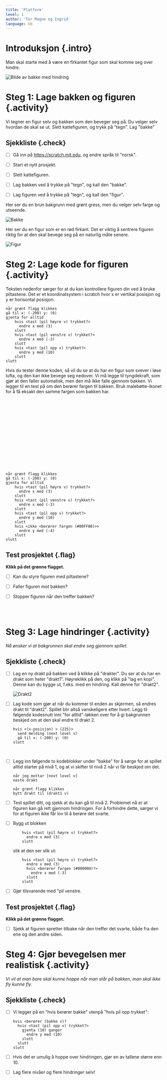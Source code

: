 ```yaml
---
title: 'Platform'
level: 1
author: 'Tor Magne og Ingrid'
language: nb
---
```



# Introduksjon {.intro}

Man skal starte med å være en firkantet figur som skal komme seg over hindre. 

![Bilde av bakke med hindring](bakke2.png)


# Steg 1: Lage bakken og figuren {.activity}

Vi tegner en figur selv og bakken som den beveger seg på. Du velger selv hvordan de skal se ut. Slett kattefiguren, og trykk på "tegn". Lag "bakke"

## Sjekkliste {.check}

- [ ] Gå inn på <link href="https://scratch.mit.edu">https://scratch.mit.edu</link>, og endre språk til "norsk".

- [ ] Start et nytt prosjekt.

- [ ] Slett kattefiguren. 

- [ ] Lag bakken ved å trykke på "tegn", og kall den "bakke".

- [ ] Lag figuren ved å trykke på "tegn", og kall den "figur". 

Her ser du en brun bakgrunn med grønt gress, men du velger selv farge og utseende.

  ![Bakke](bakke.png)

Her ser du en figur som er en rød firkant. Det er viktig å sentrere figuren riktig for at den skal bevege seg på en naturlig måte senere.

  ![Figur](figur.png)


# Steg 2: Lage kode for figuren {.activity}

Teksten nedenfor sørger for at du kan kontrollere figuren din ved å bruke piltastene. Det er et koordinatsystem i scratch hvor x er vertikal posisjon og y er horisontal posisjon. 
  ```blocks
  når grønt flagg klikkes
  gå til x: (-200) y: (0)
  gjenta for alltid
      hvis <tast (pil høyre v) trykket?>
        endre x med (3)
      slutt
      hvis <tast (pil venstre v) trykket?>
        endre x med (-3)
      slutt
      hvis <tast (pil opp v) trykket?>
        endre y med (10)
      slutt
  slutt
  ```
Hvis du tester denne koden, så vil du se at du har en figur som svever i løse lufta, og den kan ikke bevege seg nedover. Vi må legge til tyngdekraft, som gjør at den faller automatisk, men den må ikke falle gjennom bakken. Vi legger til en test på om den berører fargen til bakken. Bruk malebøtte-ikonet for å få eksakt den samme fargen som bakken har. 

<br>
&nbsp
<br>
&nbsp
<br>
&nbsp
<br>
&nbsp
<br>
&nbsp
<br>
&nbsp
<br>
&nbsp
<br>
&nbsp
<br>
&nbsp
<br>
&nbsp
<br>
&nbsp
<br>
&nbsp


  ```blocks 
  når grønt flagg klikkes
  gå til x: (-200) y: (0)
  gjenta for alltid
      hvis <tast (pil høyre v) trykket?>
        endre x med (3)
      slutt
      hvis <tast (pil venstre v) trykket?>
        endre x med (-3)
      slutt
      hvis <tast (pil opp v) trykket?>
        endre y med (10)
      slutt
      hvis <ikke <berører fargen (#00FF00)>>
        endre y med (-4)
      slutt
  slutt
  ```


## Test prosjektet {.flag}

__Klikk på det grønne flagget.__

- [ ] Kan du styre figuren med piltastene?

- [ ] Faller figuren mot bakken? 

- [ ] Stopper figuren når den treffer bakken? 

<br>
&nbsp;
<br>

# Steg 3: Lage hindringer {.activity}

*Nå ønsker vi at bakgrunnen skal endre seg gjennom spillet.*

## Sjekkliste {.check}

- [ ] Lag en ny drakt på bakken ved å klikke på "drakter". Du ser at du har en drakt som heter "drakt1". Høyreklikk på den, og klikk på "lag en kopi".
Denne kan du bygge ut, f.eks. med en hindring. Kall denne for "drakt2".

  ![Drakt2](bakke2.png)
  
- [ ] Lag kode som gjør at når du kommer til enden av skjermen, så endres drakt til "drakt2". Spillet blir altså vanskeligere etter hvert. Legg til følgende kodesnutt inni "for alltid"-løkken over for å gi bakgrunnen beskjed om at den skal endre til drakt 2. 

  ```blocks 
  hvis <(x-posisjon) > (225)> 
    send melding (next level v)
    gå til x: (-200) y: (0)
  slutt
  ```
&nbsp;


- [ ] Legg inn følgende to kodeblokker under "bakke" for å sørge for at spillet alltid starter på nivå 1, og at vi skifter til nivå 2 når vi får beskjed om det.

  ```blocks 
  når jeg mottar [next level v]
  neste drakt 
  
  når grønt flagg klikkes
  bytt drakt til (drakt1 v)
  ```


- [ ] Test spillet ditt, og sjekk at du kan gå til nivå 2. Problemet nå er at figuren kan gå rett gjennom hindringen. For å forhindre dette, sørger vi for at figuren ikke får lov til å berøre det svarte.


- [ ] Bygg ut blokken 

  ```blocks
      hvis <tast (pil høyre v) trykket?>
        endre x med (3)
      slutt
  ```
  slik at den ser slik ut:
  ```blocks
      hvis <tast (pil høyre v) trykket?> 
        endre x med (3)
        hvis <berører fargen (#000000)?>
          endre x med (-3)
        slutt
      slutt
  ```
- [ ] Gjør tilsvarende med "pil venstre. 



## Test prosjektet {.flag}

__Klikk på det grønne flagget.__

- [ ] Sjekk at figuren spretter tilbake når den treffer det svarte, både fra den ene og den andre siden. 


# Steg 4: Gjør bevegelsen mer realistisk {.activity}

*Vi vil at man bare skal kunne hoppe når man står på bakken, man skal ikke fly kunne fly.*

## Sjekkliste {.check}

- [ ] Vi legger på en "hvis berører bakke" utenpå "hvis pil opp trykket": 

  ```blocks
  hvis <berører (bakke v)?
    hvis <tast (pil opp v) trykket?>
      gjenta (10) ganger
        endre y med (10)
      slutt
    slutt
  slutt 
  ```
- [ ] Hvis det er umulig å hoppe over hindringen, gjør en av tallene større enn 10. 
- [ ] Lag flere nivåer og flere hindringer selv!
